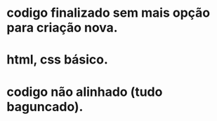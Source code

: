 # codigo finalizado sem mais opção para criação nova.
# html, css básico.
# codigo não alinhado (tudo baguncado).
